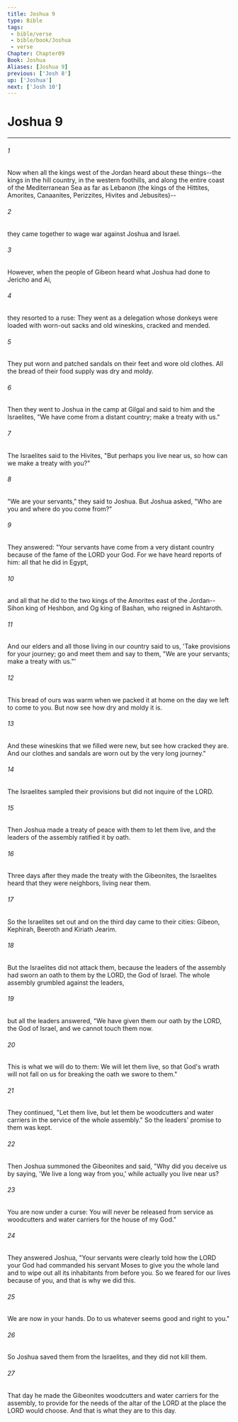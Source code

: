 ```yaml
---
title: Joshua 9
type: Bible
tags:
 - bible/verse
 - bible/book/Joshua
 - verse
Chapter: Chapter09
Book: Joshua
Aliases: [Joshua 9]
previous: ['Josh 8']
up: ['Joshua']
next: ['Josh 10']
---
```

# Joshua 9

***


###### 1 
Now when all the kings west of the Jordan heard about these things--the kings in the hill country, in the western foothills, and along the entire coast of the Mediterranean Sea as far as Lebanon (the kings of the Hittites, Amorites, Canaanites, Perizzites, Hivites and Jebusites)-- 

###### 2 
they came together to wage war against Joshua and Israel. 

###### 3 
However, when the people of Gibeon heard what Joshua had done to Jericho and Ai, 

###### 4 
they resorted to a ruse: They went as a delegation whose donkeys were loaded with worn-out sacks and old wineskins, cracked and mended. 

###### 5 
They put worn and patched sandals on their feet and wore old clothes. All the bread of their food supply was dry and moldy. 

###### 6 
Then they went to Joshua in the camp at Gilgal and said to him and the Israelites, "We have come from a distant country; make a treaty with us." 

###### 7 
The Israelites said to the Hivites, "But perhaps you live near us, so how can we make a treaty with you?" 

###### 8 
"We are your servants," they said to Joshua. But Joshua asked, "Who are you and where do you come from?" 

###### 9 
They answered: "Your servants have come from a very distant country because of the fame of the LORD your God. For we have heard reports of him: all that he did in Egypt, 

###### 10 
and all that he did to the two kings of the Amorites east of the Jordan--Sihon king of Heshbon, and Og king of Bashan, who reigned in Ashtaroth. 

###### 11 
And our elders and all those living in our country said to us, 'Take provisions for your journey; go and meet them and say to them, "We are your servants; make a treaty with us."' 

###### 12 
This bread of ours was warm when we packed it at home on the day we left to come to you. But now see how dry and moldy it is. 

###### 13 
And these wineskins that we filled were new, but see how cracked they are. And our clothes and sandals are worn out by the very long journey." 

###### 14 
The Israelites sampled their provisions but did not inquire of the LORD. 

###### 15 
Then Joshua made a treaty of peace with them to let them live, and the leaders of the assembly ratified it by oath. 

###### 16 
Three days after they made the treaty with the Gibeonites, the Israelites heard that they were neighbors, living near them. 

###### 17 
So the Israelites set out and on the third day came to their cities: Gibeon, Kephirah, Beeroth and Kiriath Jearim. 

###### 18 
But the Israelites did not attack them, because the leaders of the assembly had sworn an oath to them by the LORD, the God of Israel. The whole assembly grumbled against the leaders, 

###### 19 
but all the leaders answered, "We have given them our oath by the LORD, the God of Israel, and we cannot touch them now. 

###### 20 
This is what we will do to them: We will let them live, so that God's wrath will not fall on us for breaking the oath we swore to them." 

###### 21 
They continued, "Let them live, but let them be woodcutters and water carriers in the service of the whole assembly." So the leaders' promise to them was kept. 

###### 22 
Then Joshua summoned the Gibeonites and said, "Why did you deceive us by saying, 'We live a long way from you,' while actually you live near us? 

###### 23 
You are now under a curse: You will never be released from service as woodcutters and water carriers for the house of my God." 

###### 24 
They answered Joshua, "Your servants were clearly told how the LORD your God had commanded his servant Moses to give you the whole land and to wipe out all its inhabitants from before you. So we feared for our lives because of you, and that is why we did this. 

###### 25 
We are now in your hands. Do to us whatever seems good and right to you." 

###### 26 
So Joshua saved them from the Israelites, and they did not kill them. 

###### 27 
That day he made the Gibeonites woodcutters and water carriers for the assembly, to provide for the needs of the altar of the LORD at the place the LORD would choose. And that is what they are to this day. 
